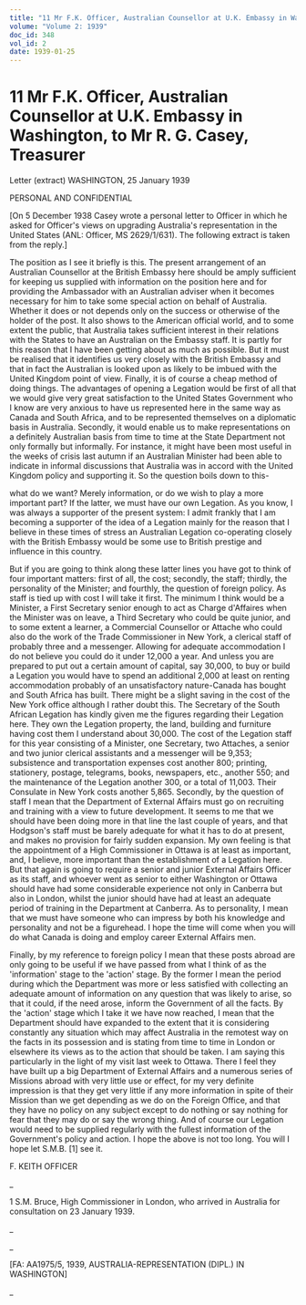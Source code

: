 ```yaml
---
title: "11 Mr F.K. Officer, Australian Counsellor at U.K. Embassy in Washington, to Mr R. G. Casey, Treasurer"
volume: "Volume 2: 1939"
doc_id: 348
vol_id: 2
date: 1939-01-25
---
```


# 11 Mr F.K. Officer, Australian Counsellor at U.K. Embassy in Washington, to Mr R. G. Casey, Treasurer

Letter (extract) WASHINGTON, 25 January 1939

PERSONAL AND CONFIDENTIAL

[On 5 December 1938 Casey wrote a personal letter to Officer in which he asked for Officer's views on upgrading Australia's representation in the United States (ANL: Officer, MS 2629/1/631). The following extract is taken from the reply.]

The position as I see it briefly is this. The present arrangement of an Australian Counsellor at the British Embassy here should be amply sufficient for keeping us supplied with information on the position here and for providing the Ambassador with an Australian adviser when it becomes necessary for him to take some special action on behalf of Australia. Whether it does or not depends only on the success or otherwise of the holder of the post. It also shows to the American official world, and to some extent the public, that Australia takes sufficient interest in their relations with the States to have an Australian on the Embassy staff. It is partly for this reason that I have been getting about as much as possible. But it must be realised that it identifies us very closely with the British Embassy and that in fact the Australian is looked upon as likely to be imbued with the United Kingdom point of view. Finally, it is of course a cheap method of doing things. The advantages of opening a Legation would be first of all that we would give very great satisfaction to the United States Government who I know are very anxious to have us represented here in the same way as Canada and South Africa, and to be represented themselves on a diplomatic basis in Australia. Secondly, it would enable us to make representations on a definitely Australian basis from time to time at the State Department not only formally but informally. For instance, it might have been most useful in the weeks of crisis last autumn if an Australian Minister had been able to indicate in informal discussions that Australia was in accord with the United Kingdom policy and supporting it. So the question boils down to this-

what do we want? Merely information, or do we wish to play a more important part? If the latter, we must have our own Legation. As you know, I was always a supporter of the present system: I admit frankly that I am becoming a supporter of the idea of a Legation mainly for the reason that I believe in these times of stress an Australian Legation co-operating closely with the British Embassy would be some use to British prestige and influence in this country.

But if you are going to think along these latter lines you have got to think of four important matters: first of all, the cost; secondly, the staff; thirdly, the personality of the Minister; and fourthly, the question of foreign policy. As staff is tied up with cost I will take it first. The minimum I think would be a Minister, a First Secretary senior enough to act as Charge d'Affaires when the Minister was on leave, a Third Secretary who could be quite junior, and to some extent a learner, a Commercial Counsellor or Attache who could also do the work of the Trade Commissioner in New York, a clerical staff of probably three and a messenger. Allowing for adequate accommodation I do not believe you could do it under 12,000 a year. And unless you are prepared to put out a certain amount of capital, say 30,000, to buy or build a Legation you would have to spend an additional 2,000 at least on renting accommodation probably of an unsatisfactory nature-Canada has bought and South Africa has built. There might be a slight saving in the cost of the New York office although I rather doubt this. The Secretary of the South African Legation has kindly given me the figures regarding their Legation here. They own the Legation property, the land, building and furniture having cost them I understand about 30,000. The cost of the Legation staff for this year consisting of a Minister, one Secretary, two Attaches, a senior and two junior clerical assistants and a messenger will be 9,353; subsistence and transportation expenses cost another 800; printing, stationery, postage, telegrams, books, newspapers, etc., another 550; and the maintenance of the Legation another 300, or a total of 11,003. Their Consulate in New York costs another 5,865. Secondly, by the question of staff I mean that the Department of External Affairs must go on recruiting and training with a view to future development. It seems to me that we should have been doing more in that line the last couple of years, and that Hodgson's staff must be barely adequate for what it has to do at present, and makes no provision for fairly sudden expansion. My own feeling is that the appointment of a High Commissioner in Ottawa is at least as important, and, I believe, more important than the establishment of a Legation here. But that again is going to require a senior and junior External Affairs Officer as its staff, and whoever went as senior to either Washington or Ottawa should have had some considerable experience not only in Canberra but also in London, whilst the junior should have had at least an adequate period of training in the Department at Canberra. As to personality, I mean that we must have someone who can impress by both his knowledge and personality and not be a figurehead. I hope the time will come when you will do what Canada is doing and employ career External Affairs men.

Finally, by my reference to foreign policy I mean that these posts abroad are only going to be useful if we have passed from what I think of as the 'information' stage to the 'action' stage. By the former I mean the period during which the Department was more or less satisfied with collecting an adequate amount of information on any question that was likely to arise, so that it could, if the need arose, inform the Government of all the facts. By the 'action' stage which I take it we have now reached, I mean that the Department should have expanded to the extent that it is considering constantly any situation which may affect Australia in the remotest way on the facts in its possession and is stating from time to time in London or elsewhere its views as to the action that should be taken. I am saying this particularly in the light of my visit last week to Ottawa. There I feel they have built up a big Department of External Affairs and a numerous series of Missions abroad with very little use or effect, for my very definite impression is that they get very little if any more information in spite of their Mission than we get depending as we do on the Foreign Office, and that they have no policy on any subject except to do nothing or say nothing for fear that they may do or say the wrong thing. And of course our Legation would need to be supplied regularly with the fullest information of the Government's policy and action. I hope the above is not too long. You will I hope let S.M.B. [1] see it.

F. KEITH OFFICER

_

1 S.M. Bruce, High Commissioner in London, who arrived in Australia for consultation on 23 January 1939.

_

_

[FA: AA1975/5, 1939, AUSTRALIA-REPRESENTATION (DIPL.) IN WASHINGTON]

_
